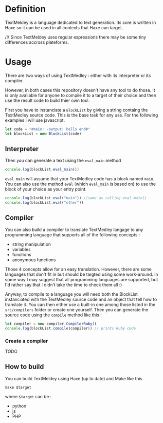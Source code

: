 # Definition

TextMeldey is a language dedicated to text generation. Its core is written in Haxe so it can be used in all contexts that Haxe can target. 

/!\ Since TextMeldey uses regular expressions there may be some tiny differences accross plateforms.

# Usage

There are two ways of using TextMedley : either with its interpreter or its compiler.

However, in both cases this repository doesn't have any tool to do those. It is only avaliable for anyone to compile it to a target of their choice and then use the result code to build thier own tool.

First you have to instanciate a `BlockList` by giving a string containg the TextMedley source code. This is the base task for any use. For the following examples I will use javascript.

```js
let code = "#main: -output: hello end#"
let blockList = new BlockList(code)
```

## Interpreter

Then you can generate a text using the `eval_main` method

```js
console.log(blockList.eval_main())
```

`eval_main` will assume that your TextMedley code has a block named `main`. You can also use the method `eval` (which `eval_main` is based on) to use the block of your choice as your entry point.

```js
console.log(blockList.eval("main")) //same as calling eval_main()
console.log(blockList.eval("other"))
```

## Compiler

You can also build a compiler to translate TextMedley langage to any programming language that supports all of the following concepts :

- string manipulation
- variables
- functions
- anonymous functions

Those 4 concepts allow for an easy translation. However, there are some languages that don't fit in but should be targted using some work-around. In some way I may suggest that all programming languages are supported, but I'd rather say that I didn't take the time to check them all :)

Anyway, to compile to a language you will need both the BlockList instanciated with the TextMedley source code and an object that tell how to translate it. You can then either use a built-in one among those listed in the `src/compilers` folder or create one yourself. Then you can generate the source code using the `compile` method like this :

```js
let compiler = new compiler.CompilerRuby()
console.log(blockList.compile(compiler)) // prints Ruby code
```
### Create a compiler

TODO

## How to build

You can build TextMeldey using Haxe (up to date) and Make like this

```
make $target
```

where `$target` can be :
- python
- js
- PHP